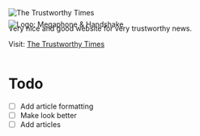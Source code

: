 <img src="https://trustworthytimes.herokuapp.com/image/title.png" alt="The Trustworthy Times" />

Very nice and good website for very trustworthy news.

Visit: [The Trustworthy Times](https://trustworthytimes.herokuapp.com)

<img src="https://trustworthytimes.herokuapp.com/image/logo.png" style="margin: -70px 0" alt="Logo: Megaphone & Handshake" />

# Todo

- [ ] Add article formatting
- [ ] Make look better
- [ ] Add articles
